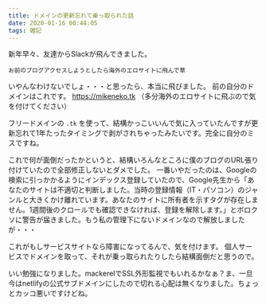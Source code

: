 ```yaml
---
title: ドメインの更新忘れて乗っ取られた話
date: 2020-01-16 00:44:05
tags: 雑記
---
```

新年早々、友達からSlackが飛んできました。

`お前のブログアクセスしようとしたら海外のエロサイトに飛んで草`

いやんなわけないでしょ・・・と思ったら、本当に飛びました。
前の自分のドメインはこれです。 https://mikeneko.tk （多分海外のエロサイトに飛ぶので気を付けてください）

フリードメインの `.tk` を使って、結構かっこいいんで気に入っていたんですが更新忘れて1年たったタイミングで剥がされちゃったみたいです。完全に自分のミスですね。

これで何が面倒だったかというと、結構いろんなところに僕のブログのURL張り付けていたので全部修正しないとダメでした。
一番いやだったのは、Googleの検索に引っかかるようにインデックス登録していたので、Google先生から「あなたのサイトは不適切と判断しました。当時の登録情報（IT・パソコン）のジャンルと大きくかけ離れています。あなたのサイトに所有者を示すタグが存在しません。1週間後のクロールでも確認できなければ、登録を解除します。」とボロクソに警告が届きました。もう私の管理下にないドメインなので解放しましたが・・・

これがもしサービスサイトなら障害になってるんで、気を付けます。
個人サービスでドメインを取って、それが乗っ取られたりしたら結構面倒だと思うので。

いい勉強になりました。mackerelでSSL外形監視でもいれるかなぁ？ま、一旦今はnetlifyの公式サブドメインにしたので切れる心配は無くなりました。ちょっとカッコ悪いですけどね。
